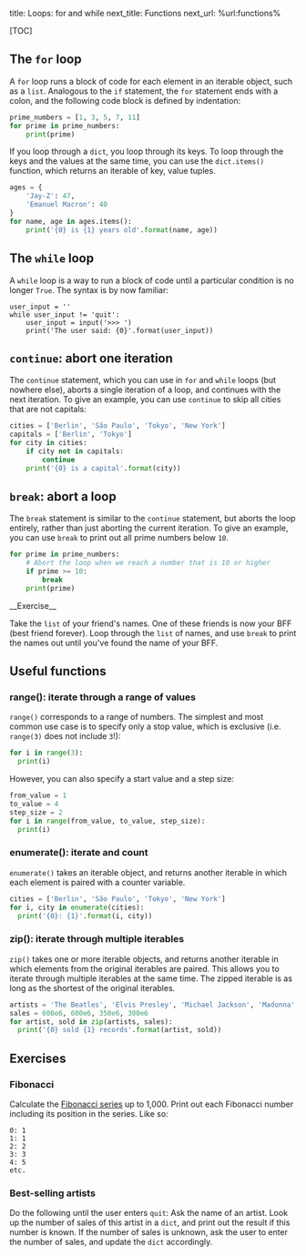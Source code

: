 title: Loops: for and while
next_title: Functions
next_url: %url:functions%


[TOC]


## The `for` loop

A `for` loop runs a block of code for each element in an iterable object, such as a `list`. Analogous to the `if` statement, the `for` statement ends with a colon, and the following code block is defined by indentation:


```python
prime_numbers = [1, 3, 5, 7, 11]
for prime in prime_numbers:
    print(prime)
```

If you loop through a `dict`, you loop through its keys. To loop through the keys and the values at the same time, you can use the `dict.items()` function, which returns an iterable of key, value tuples.


```python
ages = {
    'Jay-Z': 47,
    'Emanuel Macron': 40
}
for name, age in ages.items():
    print('{0} is {1} years old'.format(name, age))
```

## The `while` loop

A `while` loop is a way to run a block of code until a particular condition is no longer `True`. The syntax is by now familiar:


~~~ .python
user_input = ''
while user_input != 'quit':
    user_input = input('>>> ')
    print('The user said: {0}'.format(user_input))
~~~


## `continue`: abort one iteration

The `continue` statement, which you can use in `for` and `while` loops (but nowhere else), aborts a single iteration of a loop, and continues with the next iteration. To give an example, you can use `continue` to skip all cities that are not capitals:


```python
cities = ['Berlin', 'São Paulo', 'Tokyo', 'New York']
capitals = ['Berlin', 'Tokyo']
for city in cities:
    if city not in capitals:
        continue
    print('{0} is a capital'.format(city))
```


## `break`: abort a loop

The `break` statement is similar to the `continue` statement, but aborts the loop entirely, rather than just aborting the current iteration. To give an example, you can use `break` to print out all prime numbers below `10`.


```python
for prime in prime_numbers:
    # Abort the loop when we reach a number that is 10 or higher
    if prime >= 10:
        break
    print(prime)
```

<div class='info-box' markdown=1>
__Exercise__

Take the `list` of your friend's names. One of these friends is now your BFF (best friend forever). Loop through the `list` of names, and use `break` to print the names out until you've found the name of your BFF.
</div>


## Useful functions

### range(): iterate through a range of values

`range()` corresponds to a range of numbers. The simplest and most common use case is to specify only a stop value, which is exclusive (i.e. `range(3)` does not include `3`!):

```python
for i in range(3):
  print(i)
```

However, you can also specify a start value and a step size:

```python
from_value = 1
to_value = 4
step_size = 2
for i in range(from_value, to_value, step_size):
  print(i)
```


### enumerate(): iterate and count

`enumerate()` takes an iterable object, and returns another iterable in which each element is paired with a counter variable.

```python
cities = ['Berlin', 'São Paulo', 'Tokyo', 'New York']
for i, city in enumerate(cities):
  print('{0}: {1}'.format(i, city))
```


### zip(): iterate through multiple iterables

`zip()` takes one or more iterable objects, and returns another iterable in which elements from the original iterables are paired. This allows you to iterate through multiple iterables at the same time. The zipped iterable is as long as the shortest of the original iterables.


```python
artists = 'The Beatles', 'Elvis Presley', 'Michael Jackson', 'Madonna'
sales = 600e6, 600e6, 350e6, 300e6
for artist, sold in zip(artists, sales):
  print('{0} sold {1} records'.format(artist, sold))
```


## Exercises


### Fibonacci

Calculate the [Fibonacci series](https://en.wikipedia.org/wiki/Fibonacci_number) up to 1,000. Print out each Fibonacci number including its position in the series. Like so:

~~~
0: 1
1: 1
2: 2
3: 3
4: 5
etc.
~~~


### Best-selling artists

Do the following until the user enters `quit`: Ask the name of an artist. Look up the number of sales of this artist in a `dict`, and print out the result if this number is known. If the number of sales is unknown, ask the user to enter the number of sales, and update the `dict` accordingly.
